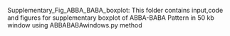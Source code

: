 
Supplementary_Fig_ABBA_BABA_boxplot: This folder contains input,code and figures for supplementary boxplot of ABBA-BABA Pattern in 50 kb window using ABBABABAwindows.py method
